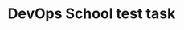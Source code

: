 <h1 align="center">DevOps School test task</h1>
<p>
<img scr = "https://img.shields.io/gitlab/pipeline-status/maaaaaarkova/devtask?branch=master&style=for-the-badge">
</p>

